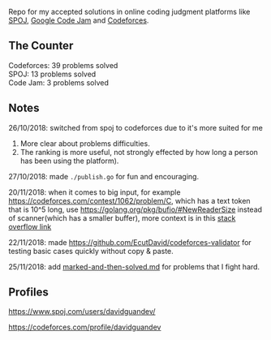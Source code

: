 Repo for my accepted solutions in online coding judgment platforms like [SPOJ](https://www.spoj.com/), [Google Code Jam](https://codingcompetitions.withgoogle.com/) and [Codeforces](https://codeforces.com/).

## The Counter
Codeforces: 39 problems solved  
SPOJ: 13 problems solved  
Code Jam: 3 problems solved  

## Notes
26/10/2018: switched from spoj to codeforces due to it's more suited for me
  1. More clear about problems difficulties.
  1. The ranking is more useful, not strongly effected by how long a person has been using the platform).

27/10/2018: made `./publish.go` for fun and encouraging.

20/11/2018: when it comes to big input, for example https://codeforces.com/contest/1062/problem/C, which has a text token that is 10^5 long, use https://golang.org/pkg/bufio/#NewReaderSize instead of scanner(which has a smaller buffer), more context is in this [stack overflow link](https://stackoverflow.com/questions/21124327/how-to-read-a-text-file-line-by-line-in-go-when-some-lines-are-long-enough-to-ca)

22/11/2018: made https://github.com/EcutDavid/codeforces-validator for testing basic cases quickly without copy & paste.

25/11/2018: add [marked-and-then-solved.md](https://github.com/EcutDavid/oj-solutions-go/blob/master/marked-and-then-solved.md) for problems that I fight hard.

## Profiles
https://www.spoj.com/users/davidguandev/

https://codeforces.com/profile/davidguandev
